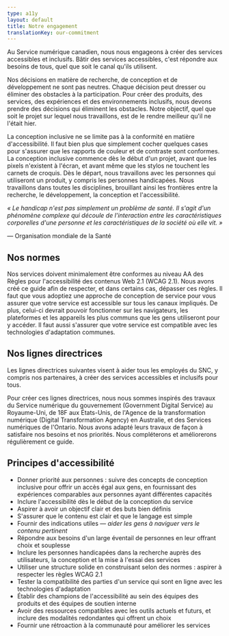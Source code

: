 ```yaml
---
type: a11y
layout: default
title: Notre engagement
translationKey: our-commitment
---
```



Au Service numérique canadien, nous nous engageons à créer des services accessibles et inclusifs. Bâtir des services accessibles, c&#39;est répondre aux besoins de tous, quel que soit le canal qu&#39;ils utilisent.

Nos décisions en matière de recherche, de conception et de développement ne sont pas neutres. Chaque décision peut dresser ou éliminer des obstacles à la participation. Pour créer des produits, des services, des expériences et des environnements inclusifs, nous devons prendre des décisions qui éliminent les obstacles. Notre objectif, quel que soit le projet sur lequel nous travaillons, est de le rendre meilleur qu&#39;il ne l&#39;était hier.

La conception inclusive ne se limite pas à la conformité en matière d&#39;accessibilité. Il faut bien plus que simplement cocher quelques cases pour s&#39;assurer que les rapports de couleur et de contraste sont conformes. La conception inclusive commence dès le début d&#39;un projet, avant que les pixels n&#39;existent à l&#39;écran, et avant même que les stylos ne touchent les carnets de croquis. Dès le départ, nous travaillons avec les personnes qui utiliseront un produit, y compris les personnes handicapées. Nous travaillons dans toutes les disciplines, brouillant ainsi les frontières entre la recherche, le développement, la conception et l&#39;accessibilité.

_« Le handicap n&#39;est pas simplement un problème de santé. Il s&#39;agit d&#39;un phénomène complexe qui découle de l&#39;interaction entre les caractéristiques corporelles d&#39;une personne et les caractéristiques de la société où elle vit. »_

— Organisation mondiale de la Santé

## Nos normes

Nos services doivent minimalement être conformes au niveau AA des Règles pour l&#39;accessibilité des contenus Web 2.1 (WCAG 2.1). Nous avons créé ce guide afin de respecter, et dans certains cas, dépasser ces règles. Il faut que vous adoptiez une approche de conception de service pour vous assurer que votre service est accessible sur tous les canaux impliqués. De plus, celui-ci devrait pouvoir fonctionner sur les navigateurs, les plateformes et les appareils les plus communs que les gens utiliseront pour y accéder. Il faut aussi s&#39;assurer que votre service est compatible avec les technologies d&#39;adaptation communes.

## Nos lignes directrices

Les lignes directrices suivantes visent à aider tous les employés du SNC, y compris nos partenaires, à créer des services accessibles et inclusifs pour tous.

Pour créer ces lignes directrices, nous nous sommes inspirés des travaux du Service numérique du gouvernement (Government Digital Service) au Royaume-Uni, de 18F aux États-Unis, de l&#39;Agence de la transformation numérique (Digital Transformation Agency) en Australie, et des Services numériques de l&#39;Ontario. Nous avons adapté leurs travaux de façon à satisfaire nos besoins et nos priorités. Nous compléterons et améliorerons régulièrement ce guide.

## Principes d&#39;accessibilité

- Donner priorité aux personnes : suivre des concepts de conception inclusive pour offrir un accès égal aux gens, en fournissant des expériences comparables aux personnes ayant différentes capacités
- Inclure l&#39;accessibilité dès le début de la conception du service
- Aspirer à avoir un objectif clair et des buts bien définis
- S&#39;assurer que le contenu est clair et que le langage est simple
- Fournir des indications utiles — _aider les gens à naviguer vers le contenu pertinent_
- Répondre aux besoins d&#39;un large éventail de personnes en leur offrant choix et souplesse
- Inclure les personnes handicapées dans la recherche auprès des utilisateurs, la conception et la mise à l&#39;essai des services
- Utiliser une structure solide en construisant selon des normes : aspirer à respecter les règles WCAG 2.1
- Tester la compatibilité des parties d&#39;un service qui sont en ligne avec les technologies d&#39;adaptation
- Établir des champions de l&#39;accessibilité au sein des équipes des produits et des équipes de soutien interne
- Avoir des ressources compatibles avec les outils actuels et futurs, et inclure des modalités redondantes qui offrent un choix
- Fournir une rétroaction à la communauté pour améliorer les services
